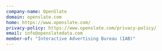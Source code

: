 ```yaml
---
company-name: OpenSlate
domain: openslate.com
home: https://www.openslate.com/
privacy-policy: https://www.openslate.com/privacy-policy/
email: info@openslatedata.com
member-of: "Interactive Advertising Bureau (IAB)"
---
```





